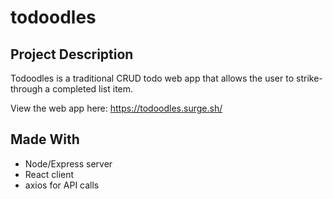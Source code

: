 # todoodles

## Project Description

Todoodles is a traditional CRUD todo web app that allows the user to strike-through a completed list item.

View the web app here: https://todoodles.surge.sh/



## Made With
- Node/Express server
- React client
- axios for API calls
